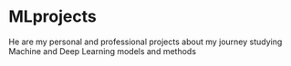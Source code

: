 # MLprojects
He are my personal and professional projects about my journey studying Machine and Deep Learning models and methods
